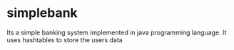 # simplebank
Its a simple banking system implemented in java programming language. It uses hashtables to store the users data

